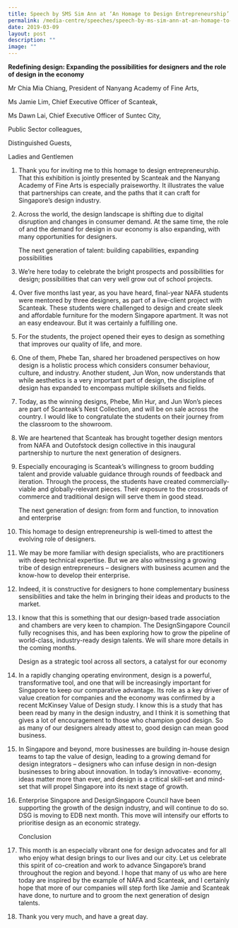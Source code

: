 ```yaml
---
title: Speech by SMS Sim Ann at ‘An Homage to Design Entrepreneurship’ Showcase
permalink: /media-centre/speeches/speech-by-ms-sim-ann-at-an-homage-to-design-entrepreneurship-showcase/
date: 2019-03-09
layout: post
description: ""
image: ""
---
```

**Redefining design: Expanding the possibilities for designers and the role of design in the economy**

Mr Chia Mia Chiang, President of Nanyang Academy of Fine Arts,  

Ms Jamie Lim, Chief Executive Officer of Scanteak,  

Ms Dawn Lai, Chief Executive Officer of Suntec City,  

Public Sector colleagues,  

Distinguished Guests,

Ladies and Gentlemen
  
1. Thank you for inviting me to this homage to design entrepreneurship. That this exhibition is jointly presented by Scanteak and the Nanyang Academy of Fine Arts is especially praiseworthy. It illustrates the value that partnerships can create, and the paths that it can craft for Singapore’s design industry.

2. Across the world, the design landscape is shifting due to digital disruption and changes in consumer demand. At the same time, the role of and the demand for design in our economy is also expanding, with many opportunities for designers.

    The next generation of talent: building capabilities, expanding possibilities

3. We’re here today to celebrate the bright prospects and possibilities for design; possibilities that can very well grow out of school projects.

4. Over five months last year, as you have heard, final-year NAFA students were mentored by three designers, as part of a live-client project with Scanteak. These students were challenged to design and create sleek and affordable furniture for the modern Singapore apartment. It was not an easy endeavour. But it was certainly a fulfilling one.

5. For the students, the project opened their eyes to design as something that improves our quality of life, and more.

6. One of them, Phebe Tan, shared her broadened perspectives on how design is a holistic process which considers consumer behaviour, culture, and industry. Another student, Jun Won, now understands that while aesthetics is a very important part of design, the discipline of design has expanded to encompass multiple skillsets and fields.

7. Today, as the winning designs, Phebe, Min Hur, and Jun Won’s pieces are part of Scanteak’s Nest Collection, and will be on sale across the country. I would like to congratulate the students on their journey from the classroom to the showroom.

8. We are heartened that Scanteak has brought together design mentors from NAFA and Outofstock design collective in this inaugural partnership to nurture the next generation of designers.

9. Especially encouraging is Scanteak’s willingness to groom budding talent and provide valuable guidance through rounds of feedback and iteration. Through the process, the students have created commercially-viable and globally-relevant pieces. Their exposure to the crossroads of commerce and traditional design will serve them in good stead.

    The next generation of design: from form and function, to innovation and enterprise

10. This homage to design entrepreneurship is well-timed to attest the evolving role of designers.

11. We may be more familiar with design specialists, who are practitioners with deep technical expertise. But we are also witnessing a growing tribe of design entrepreneurs – designers with business acumen and the know-how to develop their enterprise.

12. Indeed, it is constructive for designers to hone complementary business sensibilities and take the helm in bringing their ideas and products to the market.

13. I know that this is something that our design-based trade association and chambers are very keen to champion. The DesignSingapore Council fully recognises this, and has been exploring how to grow the pipeline of world-class, industry-ready design talents. We will share more details in the coming months.

    Design as a strategic tool across all sectors, a catalyst for our economy

14. In a rapidly changing operating environment, design is a powerful, transformative tool, and one that will be increasingly important for Singapore to keep our comparative advantage. Its role as a key driver of value creation for companies and the economy was confirmed by a recent McKinsey Value of Design study. I know this is a study that has been read by many in the design industry, and I think it is something that gives a lot of encouragement to those who champion good design. So as many of our designers already attest to, good design can mean good business.

15. In Singapore and beyond, more businesses are building in-house design teams to tap the value of design, leading to a growing demand for design integrators – designers who can infuse design in non-design businesses to bring about innovation. In today’s innovative- economy, ideas matter more than ever, and design is a critical skill-set and mind-set that will propel Singapore into its next stage of growth.

16. Enterprise Singapore and DesignSingapore Council have been supporting the growth of the design industry, and will continue to do so. DSG is moving to EDB next month. This move will intensify our efforts to prioritise design as an economic strategy.

    Conclusion

17. This month is an especially vibrant one for design advocates and for all who enjoy what design brings to our lives and our city. Let us celebrate this spirit of co-creation and work to advance Singapore’s brand throughout the region and beyond. I hope that many of us who are here today are inspired by the example of NAFA and Scanteak, and I certainly hope that more of our companies will step forth like Jamie and Scanteak have done, to nurture and to groom the next generation of design talents.

18. Thank you very much, and have a great day.